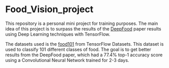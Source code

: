 # Food_Vision_project

This repository is a personal mini project for training purposes. The main idea of this project is to surpass the results of the [DeepFood](https://www.researchgate.net/publication/304163308_DeepFood_Deep_Learning-Based_Food_Image_Recognition_for_Computer-Aided_Dietary_Assessment) paper results using Deep Learning techniques with TensorFlow. </br>

The datasets used is the [food101](https://www.tensorflow.org/datasets/catalog/food101#:~:text=This%20dataset%20consists%20of%20101,contain%20some%20amount%20of%20noise.) from TensorFlow Datasets. This dataset is used to classify 101 different classes of food. The goal is to get better results from the DeepFood paper, which had a 77.4% top-1 accuracy score using a Convolutional Neural Network trained for 2-3 days.
